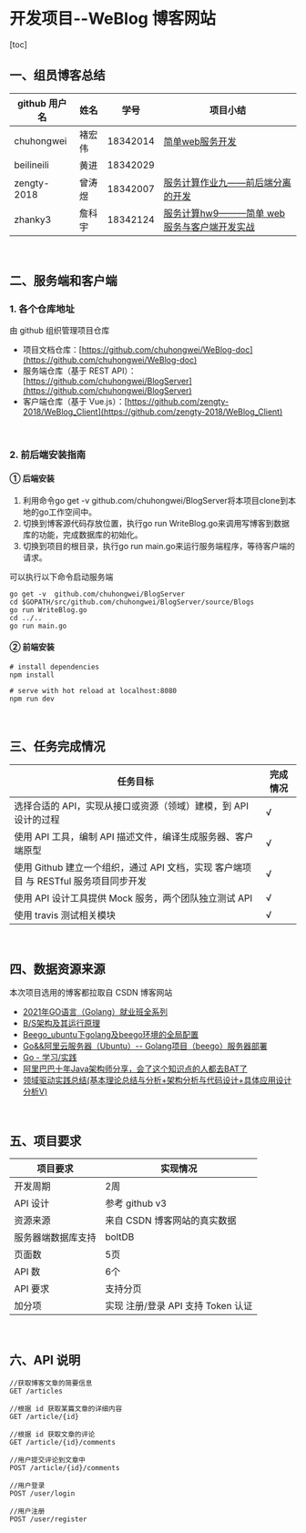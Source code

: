 # 开发项目--WeBlog 博客网站
 [toc]

 ## 一、组员博客总结

| github 用户名 | 姓名   | 学号     | 项目小结                                                     |
| ------------- | ------ | -------- | ------------------------------------------------------------ |
| chuhongwei    | 褚宏伟 | 18342014 | [简单web服务开发](https://gitee.com/chuhw3/game_unity/blob/master/service/%E7%AE%80%E5%8D%95web%E6%9C%8D%E5%8A%A1%E5%BC%80%E5%8F%91%E5%B0%8F%E7%BB%93.md) |
| beilineili    | 黄进   | 18342029 |                                                              |
| zengty-2018   | 曾涛煜 | 18342007 | [服务计算作业九——前后端分离的开发](https://blog.csdn.net/Floating__dust/article/details/111489655) |
| zhanky3       | 詹科宇 | 18342124 | [服务计算hw9———简单 web 服务与客户端开发实战](https://blog.csdn.net/weixin_43963659/article/details/111475896)                                                            |
<br>



 ## 二、服务端和客户端
 ### 1. 各个仓库地址
由 github 组织管理项目仓库
 - 项目文档仓库：[https://github.com/chuhongwei/WeBlog-doc](https://github.com/chuhongwei/WeBlog-doc)
 - 服务端仓库（基于 REST API）：[https://github.com/chuhongwei/BlogServer](https://github.com/chuhongwei/BlogServer)
 - 客户端仓库（基于 Vue.js）：[https://github.com/zengty-2018/WeBlog_Client](https://github.com/zengty-2018/WeBlog_Client)
<br>



### 2. 前后端安装指南
#### ① 后端安装

 1. 利用命令go get -v github.com/chuhongwei/BlogServer将本项目clone到本地的go工作空间中。
 2. 切换到博客源代码存放位置，执行go run WriteBlog.go来调用写博客到数据库的功能，完成数据库的初始化。
 3. 切换到项目的根目录，执行go run main.go来运行服务端程序，等待客户端的请求。

可以执行以下命令启动服务端

```
go get -v  github.com/chuhongwei/BlogServer
cd $GOPATH/src/github.com/chuhongwei/BlogServer/source/Blogs
go run WriteBlog.go
cd ../..
go run main.go
```
#### ② 前端安装

```
# install dependencies
npm install

# serve with hot reload at localhost:8080
npm run dev
```

<br>



## 三、任务完成情况
| 任务目标                                                     | 完成情况 |
| ------------------------------------------------------------ | -------- |
| 选择合适的 API，实现从接口或资源（领域）建模，到 API 设计的过程 | √        |
| 使用 API 工具，编制 API 描述文件，编译生成服务器、客户端原型 | √        |
| 使用 Github 建立一个组织，通过 API 文档，实现 客户端项目 与 RESTful 服务项目同步开发 | √        |
| 使用 API 设计工具提供 Mock 服务，两个团队独立测试 API        | √        |
| 使用 travis 测试相关模块                                     | √        |
<br>



## 四、数据资源来源

本次项目选用的博客都拉取自 CSDN 博客网站
 - [2021年GO语言（Golang）就业班全系列](https://blog.csdn.net/weixin_40562504/article/details/108641202)
 - [B/S架构及其运行原理](https://blog.csdn.net/qq_40587575/article/details/79673478)
 - [Beego_ubuntu下golang及beego环境的全局配置](https://blog.csdn.net/weixin_43851310/article/details/88543162)
 - [Go&&阿里云服务器（Ubuntu）-- Golang项目（beego）服务器部署](https://blog.csdn.net/qq_42410605/article/details/96479892)
 - [Go - 学习/实践](https://blog.csdn.net/william_n/article/details/102893655)
 - [阿里巴巴十年Java架构师分享，会了这个知识点的人都去BAT了](https://blog.csdn.net/t4i2b10X4c22nF6A/article/details/79062764)
 - [领域驱动实践总结(基本理论总结与分析+架构分析与代码设计+具体应用设计分析V)](https://blog.csdn.net/xiaofeng10330111/article/details/105148032)
 <br>



## 五、项目要求
| 项目要求           | 实现情况                           |
| ------------------ | ---------------------------------- |
| 开发周期           | 2周                                |
| API 设计           | 参考 github v3                     |
| 资源来源           | 来自 CSDN 博客网站的真实数据       |
| 服务器端数据库支持 | boltDB                             |
| 页面数             | 5页                                |
| API 数             | 6个                                |
| API 要求           | 支持分页                           |
| 加分项             | 实现 注册/登录 API 支持 Token 认证 |
<br>



## 六、API 说明
```
//获取博客文章的简要信息
GET /articles

//根据 id 获取某篇文章的详细内容
GET /article/{id} 

//根据 id 获取文章的评论
GET /article/{id}/comments

//用户提交评论到文章中
POST /article/{id}/comments 

//用户登录
POST /user/login 

//用户注册
POST /user/register
```
